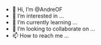 - 👋 Hi, I’m @AndreOF
- 👀 I’m interested in ...
- 🌱 I’m currently learning ...
- 💞️ I’m looking to collaborate on ...
- 📫 How to reach me ...

<!---
AndreOF/AndreOF is a ✨ special ✨ repository because its `README.md` (this file) appears on your GitHub profile.
You can click the Preview link to take a look at your changes.
--->
